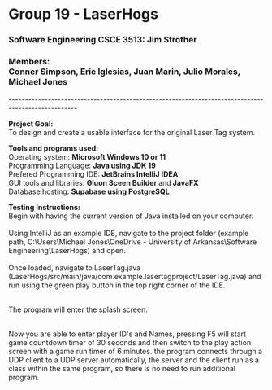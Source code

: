 

<h1>Group 19 - LaserHogs</h1>
<h3>Software Engineering CSCE 3513: Jim Strother</h3>
<h3>Members:<br>Conner Simpson, Eric Iglesias, Juan Marin, Julio Morales, Michael Jones</h3>
---------------------------------------------------------------------------------------------------
<p>
<strong>Project Goal:</strong><br>To design and create a usable interface for the original Laser Tag system.

<strong>Tools and programs used:</strong> 
<br>Operating system: <strong>Microsoft Windows 10 or 11</strong>
<br>Programming Language: <strong>Java using JDK 19</strong>
<br>Prefered Programming IDE: <strong>JetBrains IntelliJ IDEA</strong>
<br>GUI tools and libraries: <strong>Gluon Sceen Builder </strong>and<strong> JavaFX</strong>
<br>Database hosting: <strong>Supabase using PostgreSQL</strong>

<strong>Testing Instructions:</strong><br>
Begin with having the current version of Java installed on your computer. <br><br>
Using IntelliJ as an example IDE, navigate to the project folder (example path, C:\Users\Michael Jones\OneDrive - University of Arkansas\Software Engineering\LaserHogs) and open. <br><br>
Once loaded, navigate to LaserTag.java (LaserHogs/src/main/java/com.example.lasertagproject/LaserTag.java) and run using the green play button in the top right corner of the IDE. <br><br>

The program will enter the splash screen. <br><br>

Now you are able to enter player ID's and Names, pressing F5 will start game countdown timer of 30 seconds and then switch to the play action screen with a game run timer of 6 minutes. the program connects through a UDP client to a UDP server automatically, the server and the client run as a class within the same program, so there is no need to run additional program. <br><br>
<p>


